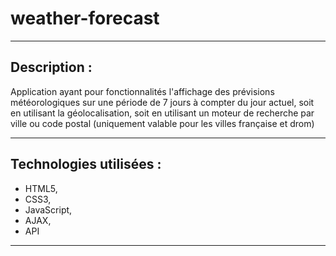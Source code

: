 # weather-forecast

----------------  

## Description :  

Application ayant pour fonctionnalités l'affichage des prévisions météorologiques sur une période de 7 jours à compter du jour actuel, soit en utilisant la géolocalisation, soit en utilisant un moteur de recherche par ville ou code postal (uniquement valable pour les villes française et drom)  

----------------  

## Technologies utilisées :  

* HTML5, 
* CSS3, 
* JavaScript, 
* AJAX, 
* API

----------------  